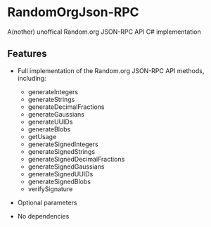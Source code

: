 RandomOrgJson-RPC
=================

A(nother) unoffical Random.org JSON-RPC API C# implementation

Features
--------

* Full implementation of the Random.org JSON-RPC API methods, including:
    * generateIntegers
    * generateStrings
    * generateDecimalFractions
    * generateGaussians
    * generateUUIDs
    * generateBlobs
    * getUsage
    * generateSignedIntegers
    * generateSignedStrings
    * generateSignedDecimalFractions
    * generateSignedGaussians
    * generateSignedUUIDs
    * generateSignedBlobs
    * verifySignature

* Optional parameters
* No dependencies

